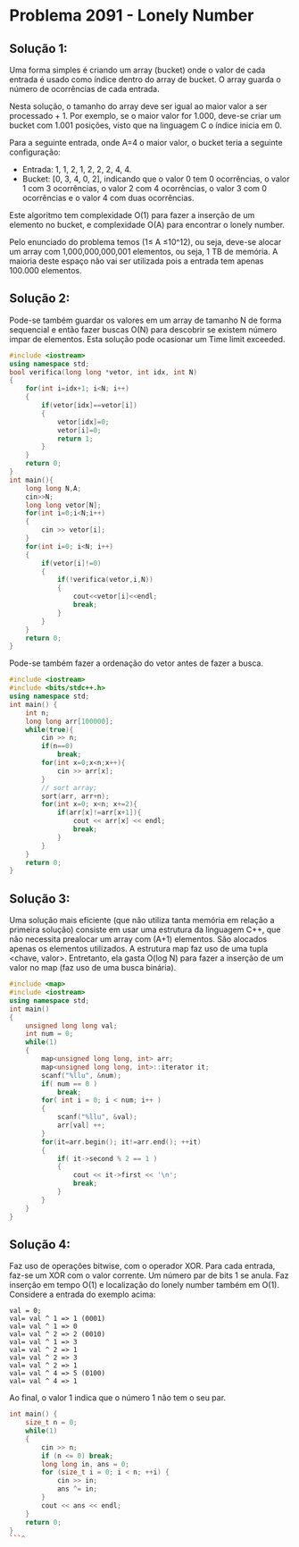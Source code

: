 # Problema 2091 - Lonely Number

## Solução 1:

Uma forma simples é criando um array (bucket) onde o valor de cada entrada é usado
como índice dentro do array de bucket. O array guarda o número de ocorrências de cada entrada.

Nesta solução, o tamanho do array deve ser igual ao maior valor a ser processado + 1. Por exemplo,
se o maior valor for 1.000, deve-se criar um bucket com 1.001 posições, visto que na linguagem C o
índice inicia em 0.

Para a seguinte entrada, onde A=4 o maior valor, o bucket teria a seguinte configuração:
 - Entrada: 1, 1, 2, 1, 2, 2, 2, 4, 4.
 - Bucket: [0, 3, 4, 0, 2], indicando que o valor 0 tem 0 ocorrências, o valor 1 com 3 ocorrências,
o valor 2 com 4 ocorrências, o valor 3 com 0 ocorrências e o valor 4 com duas ocorrências.

Este algoritmo tem complexidade O(1) para fazer a inserção de um elemento no bucket, e
complexidade O(A) para encontrar o lonely number.

Pelo enunciado do problema temos (1≤ A ≤10^12), ou seja, deve-se alocar um array com
1,000,000,000,001 elementos, ou seja, 1 TB de memória. A maioria deste espaço não vai ser
utilizada pois a entrada tem apenas 100.000 elementos.

## Solução 2:

Pode-se também guardar os valores em um array de tamanho N de forma sequencial e
então fazer buscas O(N) para descobrir se existem número impar de elementos. Esta solução pode
ocasionar um Time limit exceeded.

```C++
#include <iostream>
using namespace std;
bool verifica(long long *vetor, int idx, int N)
{
    for(int i=idx+1; i<N; i++)
    {
        if(vetor[idx]==vetor[i])
        {
            vetor[idx]=0;
            vetor[i]=0;
            return 1;
        }
    }
    return 0;
}
int main(){
    long long N,A;
    cin>>N;
    long long vetor[N];
    for(int i=0;i<N;i++)
    {
        cin >> vetor[i];
    }
    for(int i=0; i<N; i++)
    {
        if(vetor[i]!=0)
        {
            if(!verifica(vetor,i,N))
            {
                cout<<vetor[i]<<endl;
                break;
            }
        }
    }
    return 0;
}
```

Pode-se também fazer a ordenação do vetor antes de fazer a busca.

```C++
#include <iostream>
#include <bits/stdc++.h>
using namespace std;
int main() {
    int n;
    long long arr[100000];
    while(true){
        cin >> n;
        if(n==0)
            break;
        for(int x=0;x<n;x++){
            cin >> arr[x];
        }
        // sort array;
        sort(arr, arr+n);
        for(int x=0; x<n; x+=2){
            if(arr[x]!=arr[x+1]){
                cout << arr[x] << endl;
                break;
            }
        }
    }
    return 0;
}
```



## Solução 3:

Uma solução mais eficiente (que não utiliza tanta memória em relação a primeira
solução) consiste em usar uma estrutura <map> da linguagem C++, que não necessita prealocar um
array com (A+1) elementos. São alocados apenas os elementos utilizados. A estrutura map faz uso
de uma tupla <chave, valor>. Entretanto, ela gasta O(log N) para fazer a inserção de um valor no
map (faz uso de uma busca binária).

```C++
#include <map>
#include <iostream>
using namespace std;
int main()
{
    unsigned long long val;
    int num = 0;
    while(1)
    {
        map<unsigned long long, int> arr;
        map<unsigned long long, int>::iterator it;
        scanf("%llu", &num);
        if( num == 0 )
            break;
        for( int i = 0; i < num; i++ )
        {
            scanf("%llu", &val);
            arr[val] ++;
        }
        for(it=arr.begin(); it!=arr.end(); ++it)
        {
            if( it->second % 2 == 1 )
            {
                cout << it->first << '\n';
                break;
            }
        }
    }
}
```


## Solução 4:

Faz uso de operações bitwise, com o operador XOR. Para cada entrada, faz-se um
XOR com o valor corrente. Um número par de bits 1 se anula. Faz inserção em tempo O(1) e
localização do lonely number também em O(1). Considere a entrada do exemplo acima:


```
val = 0;
val= val ^ 1 => 1 (0001)
val= val ^ 1 => 0
val= val ^ 2 => 2 (0010)
val= val ^ 1 => 3
val= val ^ 2 => 1
val= val ^ 2 => 3
val= val ^ 2 => 1
val= val ^ 4 => 5 (0100)
val= val ^ 4 => 1
```

Ao final, o valor 1 indica que o número 1 não tem o seu par.

```C++
int main() {
    size_t n = 0;
    while(1)
    {
        cin >> n;
        if (n <= 0) break;
        long long in, ans = 0;
        for (size_t i = 0; i < n; ++i) {
            cin >> in;
            ans ^= in;
        }
        cout << ans << endl;
    }
    return 0;
}
```^ 
